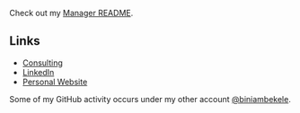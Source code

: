 Check out my [Manager README](https://managerreadme.com/readme/andornaut).

## Links

* [Consulting](https://brightloop.com)
* [LinkedIn](https://www.linkedin.com/in/biniambekele/)
* [Personal Website](https://biniambekele.com)

Some of my GitHub activity occurs under my other account [@biniambekele](https://github.com/biniambekele).
